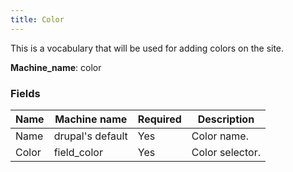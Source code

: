 ```yaml
---
title: Color
---
```


This is a vocabulary that will be used for adding colors on the site.

**Machine_name**: color

### Fields
| Name  | Machine name | Required | Description |
| ------------- | ------------- | ------------- | ------------- |
| Name  | drupal's default  | Yes | Color name. |
| Color  | field_color  | Yes | Color selector. |
